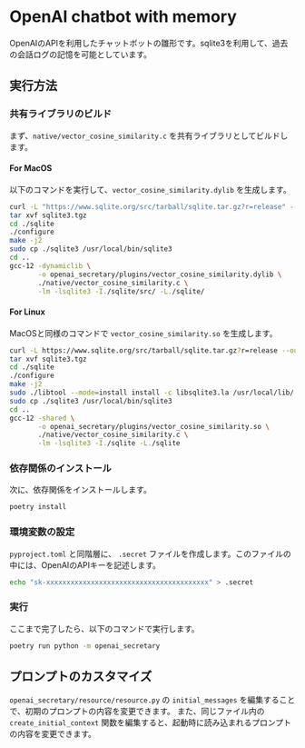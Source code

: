 # OpenAI chatbot with memory

OpenAIのAPIを利用したチャットボットの雛形です。sqlite3を利用して、過去の会話ログの記憶を可能としています。

## 実行方法

### 共有ライブラリのビルド
まず、`native/vector_cosine_similarity.c` を共有ライブラリとしてビルドします。

#### For MacOS

以下のコマンドを実行して、`vector_cosine_similarity.dylib` を生成します。

```bash
curl -L "https://www.sqlite.org/src/tarball/sqlite.tar.gz?r=release" --output sqlite3.tgz
tar xvf sqlite3.tgz
cd ./sqlite
./configure
make -j2
sudo cp ./sqlite3 /usr/local/bin/sqlite3
cd ..
gcc-12 -dynamiclib \
       -o openai_secretary/plugins/vector_cosine_similarity.dylib \
       ./native/vector_cosine_similarity.c \
       -lm -lsqlite3 -I./sqlite/src/ -L./sqlite/
```

#### For Linux

MacOSと同様のコマンドで `vector_cosine_similarity.so` を生成します。

```bash
curl -L https://www.sqlite.org/src/tarball/sqlite.tar.gz?r=release --output sqlite3.tgz
tar xvf sqlite3.tgz
cd ./sqlite
./configure
make -j2
sudo ./libtool --mode=install install -c libsqlite3.la /usr/local/lib/
sudo cp ./sqlite3 /usr/local/bin/sqlite3
cd ..
gcc-12 -shared \
       -o openai_secretary/plugins/vector_cosine_similarity.so \
       ./native/vector_cosine_similarity.c \
       -lm -lsqlite3 -I./sqlite -L./sqlite
```

### 依存関係のインストール

次に、依存関係をインストールします。

```bash
poetry install
```

### 環境変数の設定

`pyproject.toml` と同階層に、 `.secret` ファイルを作成します。このファイルの中には、OpenAIのAPIキーを記述します。

```bash
echo "sk-xxxxxxxxxxxxxxxxxxxxxxxxxxxxxxxxxxxxxxxx" > .secret
```

### 実行

ここまで完了したら、以下のコマンドで実行します。

```bash
poetry run python -m openai_secretary
```

## プロンプトのカスタマイズ

`openai_secretary/resource/resource.py` の `initial_messages` を編集することで、初期のプロンプトの内容を変更できます。
また、同じファイル内の `create_initial_context` 関数を編集すると、起動時に読み込まれるプロンプトの内容を変更できます。
